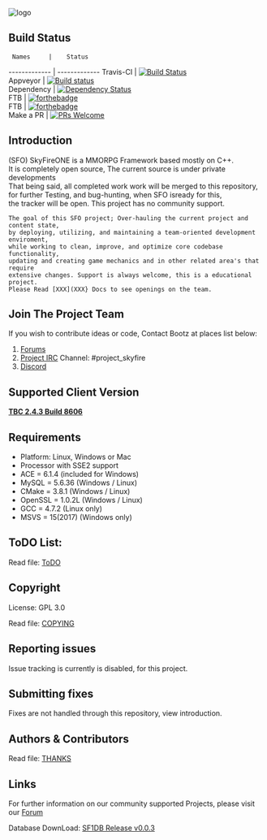 ![logo](https://abload.de/img/15_14_skyfire_logoqyj68.png)		
	
## Build Status		
	
     Names     |    Status		
 ------------- | -------------
   Travis-CI   | [![Build Status](https://travis-ci.org/Bootz/SkyFireONE_NG.svg?branch=master)](https://travis-ci.org/Bootz/SkyFireONE_NG)		
   Appveyor    | [![Build status](https://ci.appveyor.com/api/projects/status/6f7vyo0xbk7x11fi/branch/master?svg=true)](https://ci.appveyor.com/project/Bootz49186/skyfireone-ng/branch/master)		
   Dependency  | [![Dependency Status](https://david-dm.org/boennemann/badges.svg)]()		
    FTB        | [![forthebadge](http://forthebadge.com/images/badges/fuck-it-ship-it.svg)](http://forthebadge.com)		
    FTB        | [![forthebadge](http://forthebadge.com/images/badges/made-with-crayons.svg)](http://forthebadge.com)		
   Make a PR   | [![PRs Welcome](https://img.shields.io/badge/PRs-welcome-brightgreen.svg?style=flat-square)](http://makeapullrequest.com)		
	
## Introduction		
	
(SFO) SkyFireONE is a MMORPG Framework based mostly on C++.          
It is completely open source, The current source is under private developments     
That being said, all completed work work will be merged to this repository,      
for further Testing, and bug-hunting, when SFO isready for this,    
the tracker will be open. This project has no community support.    
``` 
The goal of this SFO project; Over-hauling the current project and content state,     
by deploying, utilizing, and maintaining a team-oriented development enviroment,      
while working to clean, improve, and optimize core codebase functionality,      
updating and creating game mechanics and in other related area's that require      
extensive changes. Support is always welcome, this is a educational project.       
Please Read [XXX](XXX} Docs to see openings on the team.       
``` 
## Join The Project Team	
	
If you wish to contribute ideas or code, Contact Bootz at places list below: 	
 1. [Forums](http://www.projectskyfire.org)		
 2. [Project IRC](https://www.rizon.net/chat) Channel: #project_skyfire 		
 3. [Discord](https://discord.gg/pZF2S2H)		
    
## Supported Client Version		
	
[**TBC 2.4.3 Build 8606**](https://www.projectskyfire.org/index.php)		
		
## Requirements		
	
+ Platform: Linux, Windows or Mac		
+ Processor with SSE2 support		
+ ACE     = 6.1.4         (included for Windows)		
+ MySQL   = 5.6.36        (Windows / Linux)		
+ CMake   = 3.8.1         (Windows / Linux)		
+ OpenSSL = 1.0.2L        (Windows / Linux)		
+ GCC     = 4.7.2         (Linux only)		
+ MSVS    = 15(2017)      (Windows only)		
		
## ToDO List:		
	
Read file: [ToDO](https://goo.gl/o7ar8G)		
		
## Copyright		
	
License: GPL 3.0		
	
Read file: [COPYING](doc/COPYING.md)		
	
## Reporting issues		
		
Issue tracking is currently is disabled, for this project. 		
	
## Submitting fixes		
	
Fixes are not handled through this repository, view introduction.		
	
## Authors & Contributors			
	
Read file: [THANKS](https://goo.gl/Mybk8j)		
	
## Links		
	
For further information on our community supported Projects, please visit our [Forum](http://www.projectskyfire.org)		
	
Database DownLoad: [SF1DB Release v0.0.3](https://goo.gl/uTHoVC)		
	